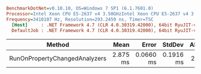 ``` ini

BenchmarkDotNet=v0.10.10, OS=Windows 7 SP1 (6.1.7601.0)
Processor=Intel Xeon CPU E5-2637 v4 3.50GHzIntel Xeon CPU E5-2637 v4 3.50GHz, ProcessorCount=16
Frequency=3410107 Hz, Resolution=293.2459 ns, Timer=TSC
  [Host]     : .NET Framework 4.7 (CLR 4.0.30319.42000), 64bit RyuJIT-v4.7.2558.0
  DefaultJob : .NET Framework 4.7 (CLR 4.0.30319.42000), 64bit RyuJIT-v4.7.2558.0


```
|                        Method |     Mean |     Error |    StdDev | Allocated |
|------------------------------ |---------:|----------:|----------:|----------:|
| RunOnPropertyChangedAnalyzers | 2.875 ms | 0.0660 ms | 0.1916 ms |  28.63 KB |

